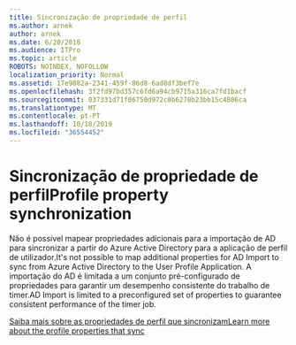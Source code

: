 ```yaml
---
title: Sincronização de propriedade de perfil
ms.author: arnek
author: arnek
ms.date: 6/20/2018
ms.audience: ITPro
ms.topic: article
ROBOTS: NOINDEX, NOFOLLOW
localization_priority: Normal
ms.assetid: 17e9882a-2341-459f-86d8-6ad8df3bef7e
ms.openlocfilehash: 3f2fd97bd357c6fd6a94cb9715a316ca7fd1bacf
ms.sourcegitcommit: 037331d71f06750d972c0b6278b23bb15c4806ca
ms.translationtype: MT
ms.contentlocale: pt-PT
ms.lasthandoff: 10/18/2019
ms.locfileid: "36554452"
---
```

# <a name="profile-property-synchronization"></a><span data-ttu-id="ed0fe-102">Sincronização de propriedade de perfil</span><span class="sxs-lookup"><span data-stu-id="ed0fe-102">Profile property synchronization</span></span>

<span data-ttu-id="ed0fe-103">Não é possível mapear propriedades adicionais para a importação de AD para sincronizar a partir do Azure Active Directory para a aplicação de perfil de utilizador.</span><span class="sxs-lookup"><span data-stu-id="ed0fe-103">It's not possible to map additional properties for AD Import to sync from Azure Active Directory to the User Profile Application.</span></span> <span data-ttu-id="ed0fe-104">A importação do AD é limitada a um conjunto pré-configurado de propriedades para garantir um desempenho consistente do trabalho de timer.</span><span class="sxs-lookup"><span data-stu-id="ed0fe-104">AD Import is limited to a preconfigured set of properties to guarantee consistent performance of the timer job.</span></span>
  
[<span data-ttu-id="ed0fe-105">Saiba mais sobre as propriedades de perfil que sincronizam</span><span class="sxs-lookup"><span data-stu-id="ed0fe-105">Learn more about the profile properties that sync</span></span>](https://go.microsoft.com/fwlink/?linkid=875671)
  

